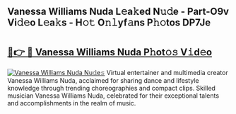 ## Vanessa Williams Nuda L𝚎a𝚔ed N𝚞𝚍e - Part-O9v Vi𝚍𝚎o L𝚎a𝚔s - H𝚘𝚝 O𝚗𝚕yf𝚊ns P𝚑𝚘tos DP7Je

# <h2><a href="http://kfdfpom.oniu.top/?m=Vanessa+Williams+Nuda">🔗👉 🔴 Vanessa Williams Nuda P𝚑ot𝚘𝚜 V𝚒d𝚎o</a></h2>

[![Vanessa Williams Nuda Nu𝚍e𝚜](https://i.imgur.com/0qMVB7G.gif)](http://kfdfpom.oniu.top/?m=Vanessa+Williams+Nuda)
Virtual entertainer and multimedia creator Vanessa Williams Nuda, acclaimed for sharing dance and lifestyle knowledge through trending choreographies and compact clips. Skilled musician Vanessa Williams Nuda, celebrated for their exceptional talents and accomplishments in the realm of music.  
